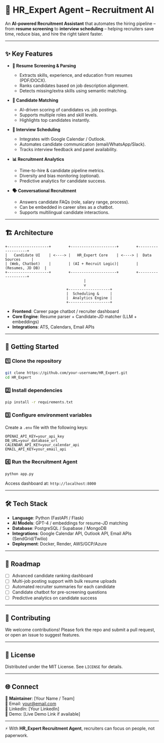 # 🤖 HR_Expert Agent – Recruitment AI  

An **AI-powered Recruitment Assistant** that automates the hiring pipeline – from **resume screening** to **interview scheduling** – helping recruiters save time, reduce bias, and hire the right talent faster.  

---

## ✨ Key Features  

- **📂 Resume Screening & Parsing**  
  - Extracts skills, experience, and education from resumes (PDF/DOCX).  
  - Ranks candidates based on job description alignment.  
  - Detects missing/extra skills using semantic matching.  

- **🎯 Candidate Matching**  
  - AI-driven scoring of candidates vs. job postings.  
  - Supports multiple roles and skill levels.  
  - Highlights top candidates instantly.  

- **📅 Interview Scheduling**  
  - Integrates with Google Calendar / Outlook.  
  - Automates candidate communication (email/WhatsApp/Slack).  
  - Tracks interview feedback and panel availability.  

- **📊 Recruitment Analytics**  
  - Time-to-hire & candidate pipeline metrics.  
  - Diversity and bias monitoring (optional).  
  - Predictive analytics for candidate success.  

- **🗣️ Conversational Recruitment**  
  - Answers candidate FAQs (role, salary range, process).  
  - Can be embedded in career sites as a chatbot.  
  - Supports multilingual candidate interactions.  

---

## 🏗️ Architecture  

```
+-------------------+        +---------------------+        +-------------------+
|   Candidate UI    | <----> |   HR_Expert Core    | <----> |  Data Sources     |
| (Web, Chatbot)    |        | (AI + Recruit Logic)|        | (Resumes, JD DB)  |
+-------------------+        +---------------------+        +-------------------+
                                    |
                                    v
                            +-------------------+
                            |  Scheduling &     |
                            |  Analytics Engine |
                            +-------------------+
```

- **Frontend**: Career page chatbot / recruiter dashboard  
- **Core Engine**: Resume parser + Candidate-JD matcher (LLM + embeddings)  
- **Integrations**: ATS, Calendars, Email APIs  

---

## 🚀 Getting Started  

### 1️⃣ Clone the repository  
```bash
git clone https://github.com/your-username/HR_Expert.git
cd HR_Expert
```

### 2️⃣ Install dependencies  
```bash
pip install -r requirements.txt
```

### 3️⃣ Configure environment variables  
Create a `.env` file with the following keys:  
```
OPENAI_API_KEY=your_api_key
DB_URL=your_database_url
CALENDAR_API_KEY=your_calendar_api
EMAIL_API_KEY=your_email_api
```

### 4️⃣ Run the Recruitment Agent  
```bash
python app.py
```

Access dashboard at: `http://localhost:8000`  

---

## 🛠️ Tech Stack  

- **Language**: Python (FastAPI / Flask)  
- **AI Models**: GPT-4 / embeddings for resume-JD matching  
- **Database**: PostgreSQL / Supabase / MongoDB  
- **Integrations**: Google Calendar API, Outlook API, Email APIs (SendGrid/Twilio)  
- **Deployment**: Docker, Render, AWS/GCP/Azure  

---

## 📌 Roadmap  

- [ ] Advanced candidate ranking dashboard  
- [ ] Multi-job posting support with bulk resume uploads  
- [ ] Automated recruiter summaries for each candidate  
- [ ] Candidate chatbot for pre-screening questions  
- [ ] Predictive analytics on candidate success  

---

## 🤝 Contributing  

We welcome contributions! Please fork the repo and submit a pull request, or open an issue to suggest features.  

---

## 📄 License  

Distributed under the MIT License. See `LICENSE` for details.  

---

## 🌐 Connect  

👤 **Maintainer**: [Your Name / Team]  
📧 Email: your@email.com  
💼 LinkedIn: [Your LinkedIn]  
🚀 Demo: [Live Demo Link if available]  

---

⚡ With **HR_Expert Recruitment Agent**, recruiters can focus on people, not paperwork.  
